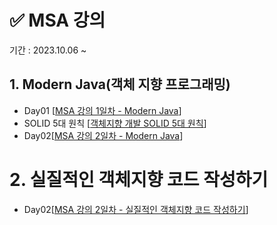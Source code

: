# ✅ MSA 강의

기간 : 2023.10.06 ~

## 1. Modern Java(객체 지향 프로그래밍)

* Day01 [[MSA 강의 1일차 - Modern Java](https://velog.io/@hyensukim/MSA-%EA%B0%95%EC%9D%98-1%EC%9D%BC%EC%B0%A8-Modern-Java "1일차 링크")]
* SOLID 5대 원칙 [[객체지향 개발 SOLID 5대 원칙](https://velog.io/@hyensukim/%EA%B0%9D%EC%B2%B4%EC%A7%80%ED%96%A5-%EA%B0%9C%EB%B0%9C-SOLID-5%EB%8C%80-%EC%9B%90%EC%B9%99 "1일차 추가 공부")]
* Day02[[MSA 강의 2일차 - Modern Java](https://velog.io/@hyensukim/MSA-2%EC%9D%BC%EC%B0%A8-Chap01.-Modern-Java)]


# 2. 실질적인 객체지향 코드 작성하기

- Day02[[MSA 강의 2일차 - 실질적인 객체지향 코드 작성하기](https://velog.io/@hyensukim/MSA-2%EC%9D%BC%EC%B0%A8-Chap02.-%EC%8B%A4%EC%A7%88%EC%A0%81%EC%9D%B8-%EA%B0%9D%EC%B2%B4%EC%A7%80%ED%96%A5-%EC%BD%94%EB%93%9C-%EC%9E%91%EC%84%B1%ED%95%98%EA%B8%B0)]
